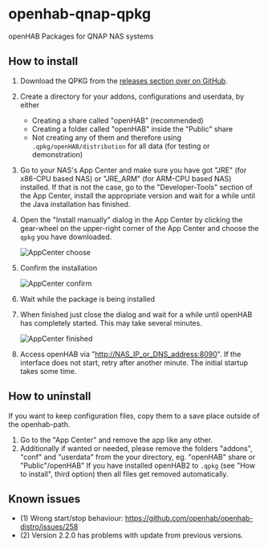 # openhab-qnap-qpkg
openHAB Packages for QNAP NAS systems

## How to install
1. Download the QPKG from the [releases section over on GitHub](https://github.com/openhab/openhab-qnap-qpkg/releases).

2. Create a directory for your addons, configurations and userdata, by either
    * Creating a share called "openHAB" (recommended)
    * Creating a folder called "openHAB" inside the "Public" share
    * Not creating any of them and therefore using `.qpkg/openHAB/distribution` for all data (for testing or demonstration)

3. Go to your NAS's App Center and make sure you have got "JRE" (for x86-CPU based NAS) or "JRE_ARM" (for ARM-CPU based NAS) installed. If that is not the case, go to the "Developer-Tools" section of the App Center, install the appropriate version and wait for a while until the Java installation has finished.

4. Open the "Install manually" dialog in the App Center by clicking the gear-wheel on the upper-right corner of the App Center and choose the `qpkg` you have downloaded.

    ![AppCenter choose](https://github.com/openhab/openhab-qnap-qpkg/raw/master/docs/QTS_4.2.0_AppCenter%20choose.png)

5. Confirm the installation

    ![AppCenter confirm](https://github.com/openhab/openhab-qnap-qpkg/raw/master/docs/QTS_4.2.0_AppCenter%20confirm.png)

6. Wait while the package is being installed

7. When finished just close the dialog and wait for a while until openHAB has completely started.  This may take several minutes.

    ![AppCenter finished](https://github.com/openhab/openhab-qnap-qpkg/raw/master/docs/QTS_4.2.0_AppCenter%20finished.png)

8. Access openHAB via "[http://NAS_IP_or_DNS_address:8090](#)". If the interface does not start, retry after another minute. The initial startup takes some time.

## How to uninstall

If you want to keep configuration files, copy them to a save place outside of the openhab-path.

1. Go to the "App Center" and remove the app like any other.
2. Additionally if wanted or needed, please remove the folders "addons", "conf" and "userdata" from the your directory, eg. "openHAB" share or "Public"/openHAB"
   If you have installed openHAB2 to `.qpkg` (see "How to install", third option) then all files get removed automatically.

## Known issues
* (1) Wrong start/stop behaviour: https://github.com/openhab/openhab-distro/issues/258
* (2) Version 2.2.0 has problems with update from previous versions. 
